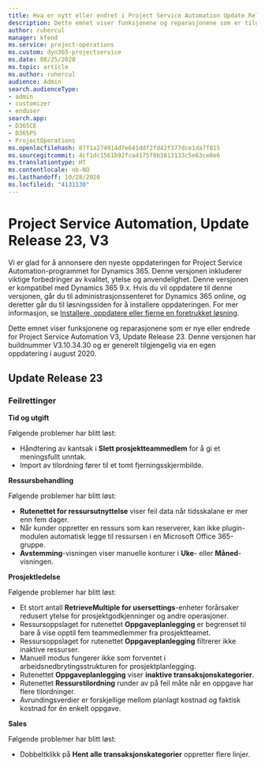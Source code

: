 ```yaml
---
title: Hva er nytt eller endret i Project Service Automation Update Release 23, V3
description: Dette emnet viser funksjonene og reparasjonene som er tilgjengelig i Project Service Automation Update Release 23, V3.
author: ruhercul
manager: kfend
ms.service: project-operations
ms.custom: dyn365-projectservice
ms.date: 08/25/2020
ms.topic: article
ms.author: ruhercul
audience: Admin
search.audienceType:
- admin
- customizer
- enduser
search.app:
- D365CE
- D365PS
- ProjectOperations
ms.openlocfilehash: 07f1a274914d7e641ddf2fd42f377dce1da7f815
ms.sourcegitcommit: 4cf1dc1561b92fca4175f0b3813133c5e63ce8e6
ms.translationtype: HT
ms.contentlocale: nb-NO
ms.lasthandoff: 10/28/2020
ms.locfileid: "4131130"
---
```

# <a name="project-service-automation-update-release-23-v3"></a>Project Service Automation, Update Release 23, V3

Vi er glad for å annonsere den nyeste oppdateringen for Project Service Automation-programmet for Dynamics 365. Denne versjonen inkluderer viktige forbedringer av kvalitet, ytelse og anvendelighet. Denne versjonen er kompatibel med Dynamics 365 9.x. Hvis du vil oppdatere til denne versjonen, går du til administrasjonssenteret for Dynamics 365 online, og deretter går du til løsningssiden for å installere oppdateringen. For mer informasjon, se [Installere, oppdatere eller fjerne en foretrukket løsning](https://docs.microsoft.com/power-platform/admin/install-remove-preferred-solution).

Dette emnet viser funksjonene og reparasjonene som er nye eller endrede for Project Service Automation V3, Update Release 23. Denne versjonen har buildnummer V3.10.34.30 og er generelt tilgjengelig via en egen oppdatering i august 2020.

## <a name="update-release-23"></a>Update Release 23

### <a name="bug-fixes"></a>Feilrettinger

**Tid og utgift**

Følgende problemer har blitt løst:
- Håndtering av kantsak i **Slett prosjektteammedlem** for å gi et meningsfullt unntak.
- Import av tilordning fører til et tomt fjerningsskjermbilde.

**Ressursbehandling**

Følgende problemer har blitt løst:

- **Rutenettet for ressursutnyttelse** viser feil data når tidsskalane er mer enn fem dager.
- Når kunder oppretter en ressurs som kan reserverer, kan ikke plugin-modulen automatisk legge til ressursen i en Microsoft Office 365-gruppe.
- **Avstemming**-visningen viser manuelle konturer i **Uke**- eller **Måned**-visningen.

**Prosjektledelse**

Følgende problemer har blitt løst:

- Et stort antall **RetrieveMultiple for usersettings**-enheter forårsaker redusert ytelse for prosjektgodkjenninger og andre operasjoner.
- Ressursoppslaget for rutenettet **Oppgaveplanlegging** er begrenset til bare å vise opptil fem teammedlemmer fra prosjektteamet. 
- Ressursoppslaget for rutenettet **Oppgaveplanlegging** filtrerer ikke inaktive ressurser.
- Manuell modus fungerer ikke som forventet i arbeidsnedbrytingsstrukturen for prosjektplanlegging.
- Rutenettet **Oppgaveplanlegging** viser **inaktive transaksjonskategorier**.
- Rutenettet **Ressurstilordning** runder av på feil måte når en oppgave har flere tilordninger.
- Avrundingsverdier er forskjellige mellom planlagt kostnad og faktisk kostnad for én enkelt oppgave.

**Sales**

Følgende problemer har blitt løst:

- Dobbeltklikk på **Hent alle transaksjonskategorier** oppretter flere linjer.
